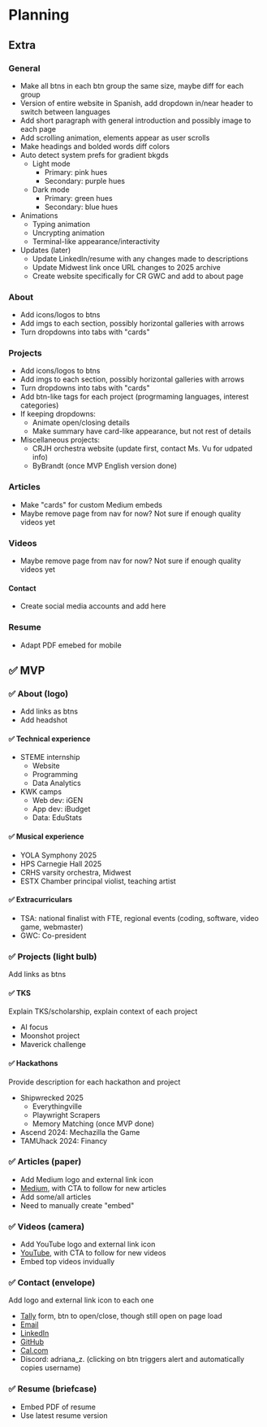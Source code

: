 # Planning

## Extra

### General
- Make all btns in each btn group the same size, maybe diff for each group
- Version of entire website in Spanish, add dropdown in/near header to switch between languages
- Add short paragraph with general introduction and possibly image to each page
- Add scrolling animation, elements appear as user scrolls
- Make headings and bolded words diff colors
- Auto detect system prefs for gradient bkgds
    - Light mode
        - Primary: pink hues
        - Secondary: purple hues
    - Dark mode
        - Primary: green hues
        - Secondary: blue hues
- Animations
    - Typing animation
    - Uncrypting animation
    - Terminal-like appearance/interactivity
- Updates (later)
    - Update LinkedIn/resume with any changes made to descriptions
    - Update Midwest link once URL changes to 2025 archive
    - Create website specifically for CR GWC and add to about page

### About
- Add icons/logos to btns
- Add imgs to each section, possibly horizontal galleries with arrows
- Turn dropdowns into tabs with "cards"

### Projects
- Add icons/logos to btns
- Add imgs to each section, possibly horizontal galleries with arrows
- Turn dropdowns into tabs with "cards"
- Add btn-like tags for each project (progrmaming languages, interest categories)
- If keeping dropdowns:
    - Animate open/closing details
    - Make summary have card-like appearance, but not rest of details
- Miscellaneous projects:
    - CRJH orchestra website (update first, contact Ms. Vu for udpated info)
    - ByBrandt (once MVP English version done)

### Articles
- Make "cards" for custom Medium embeds
- Maybe remove page from nav for now? Not sure if enough quality videos yet

### Videos
- Maybe remove page from nav for now? Not sure if enough quality videos yet

#### Contact
- Create social media accounts and add here

### Resume
- Adapt PDF emebed for mobile

## ✅ MVP

### ✅ About (logo)
- Add links as btns
- Add headshot

#### ✅ Technical experience
- STEME internship
    - Website
    - Programming
    - Data Analytics
- KWK camps
    - Web dev: iGEN
    - App dev: iBudget
    - Data: EduStats

#### ✅ Musical experience
- YOLA Symphony 2025
- HPS Carnegie Hall 2025
- CRHS varsity orchestra, Midwest
- ESTX Chamber principal violist, teaching artist

#### ✅ Extracurriculars
- TSA: national finalist with FTE, regional events (coding, software, video game, webmaster)
- GWC: Co-president

### ✅ Projects (light bulb)
Add links as btns

#### ✅ TKS
Explain TKS/scholarship, explain context of each project
- AI focus
- Moonshot project
- Maverick challenge

#### ✅ Hackathons
Provide description for each hackathon and project
- Shipwrecked 2025
    - Everythingville
    - Playwright Scrapers
    - Memory Matching (once MVP done)
- Ascend 2024: Mechazilla the Game
- TAMUhack 2024: Financy

### ✅ Articles (paper)
- Add Medium logo and external link icon
- [Medium](https://medium.com/@aszm), with CTA to follow for new articles
- Add some/all articles
- Need to manually create "embed"

### ✅ Videos (camera)
- Add YouTube logo and external link icon
- [YouTube](https://www.youtube.com/@aszm), with CTA to follow for new videos
- Embed top videos invidually

### ✅ Contact (envelope)
Add logo and external link icon to each one
- [Tally](https://tally.so/r/w77pK2) form, btn to open/close, though still open on page load
- [Email](mailto:adrianasofia.zambrano@gmail.com)
- [LinkedIn](https://www.linkedin.com/in/adrianazambrano2009)
- [GitHub](https://github.com/aszm101)
- [Cal.com](https://cal.com/adriana-zambrano-pyke96)
- Discord: adriana_z. (clicking on btn triggers alert and automatically copies username)

### ✅ Resume (briefcase)
- Embed PDF of resume
- Use latest resume version